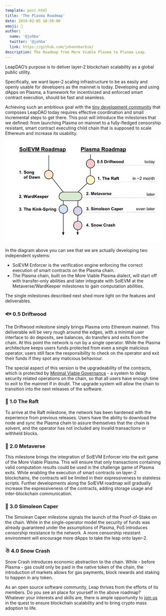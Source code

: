 ```yaml
---
template: post.html
title: 'The Plasma Roadmap'
date: 2019-02-05 10:50:00
emoji: 📜
author:
  name: '@johba'
  twitter: '@johba'
  link: https://github.com/johannbarbie/
description: The Roadmap from More Viable Plasma to Plasma Leap.
---
```


LeapDAO’s purpose is to deliver layer-2 blockchain scalability as a global public utility.

Specifically, we want layer-2 scaling infrastructure to be as easily and openly usable for developers as the mainnet is today. Developing and using dApps on Plasma, a framework for incentivized and enforced smart contract execution, should be fast and seamless.

Achieving such an ambitious goal with the [tiny development community](https://docs.google.com/forms/d/e/1FAIpQLSd8_wDGDAi__HvfYEWNK_bvJzIkxwHHRVL6AFEfJewBd2Vn9A/viewform) that composes LeapDAO today requires effective coordination and small incremental steps to get there. This post will introduce the milestones that we defined: from launching Plasma on mainnet to a fully-fledged censorship resistant, smart contract executing child chain that is supposed to scale Ethereum and increase its usability.

<img src="/img/blog/roadmaps.png" alt="Plasma Roadmap">

In the diagram above you can see that we are actually developing two independent systems:

- SolEVM Enforcer is the verification engine enforcing the correct execution of smart contracts on the Plasma chain.
- The Plasma chain, built on the More Viable Plasma dialect, will start off with transfer-only abilities and later integrate with SolEVM at the Metaverse/WardKeeper milestones to gain computation abilities.

The single milestones described next shed more light on the features and deliverables.

### 🐟 0.5 Driftwood

The Driftwood milestone simply brings Plasma onto Ethereum mainnet. This deliverable will be very rough around the edges, with a minimal user interface to do deposits, see balances, do transfers and exits from the chain.
At this point the network is run by a single operator. While the Plasma architecture keeps users funds protected from even a single malicious operator, users still face the responsibility to check on the operator and exit their funds if they spot any malicious behaviour.

The special aspect of this version is the upgradeability of the contracts, which is protected by [Minimal Viable Governance](https://leapdao.org/blog/Minimal-Viable-Governance/) - a system to delay security related operations on the chain, so that all users have enough time to exit to the mainnet if in doubt. The upgrade system will allow the chain to transition into the next releases of the software.

### 🚣 1.0 The Raft

To arrive at the Raft milestone, the network has been hardened with the experience from previous releases. Users have the ability to download the node and sync the Plasma chain to assure themselves that the chain is solvent, and the operator has not included any invalid transactions or withheld blocks.

### 🌃 2.0 Metaverse

This milestone brings the integration of SolEVM Enforcer into the exit game of the More Viable Plasma. This will ensure that only transactions containing valid computation results could be used in the challenge game of Plasma exits. While enabling the execution of smart contracts on layer-2 blockchains, the contracts will be limited in their expressiveness to stateless scripts.
Further developments along the SolEVM roadmap will gradually increase the expressiveness of the contracts, adding storage usage and inter-blockchain communication.

### 🤯 3.0 Simoleon Caper

The Simolean Caper milestone signals the launch of the Proof-of-Stake on the chain. While in the single-operator model the security of funds was already guaranteed under the assumptions of Plasma, PoS introduces censorship resistance to the network. A more censorship resistant environment will encourage more dApps to take the leap onto layer-2.

### ☃ 4.0 Snow Crash

Snow Crash introduces economic abstraction to the chain. While - before Plasma - gas could only be paid in the native token of the chain, the introduction of markets allows for gas payments, block rewards and staking to happen in any token.

As an open source software community, Leap thrives from the efforts of its members. Do you see an place for yourself in the above roadmap? Whatever your interests and skills are, there is ample opportunity to [join us](http://leapdao.org) in the quest to ensure blockchain scalability and to bring crypto mass adoption to life.
